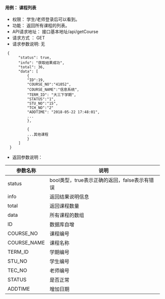 #### 用例： 课程列表
- 权限： 学生/老师登录后可以看到。
- 功能： 返回所有课程的列表。
- API请求地址： 接口基本地址/api/getCourse
- 请求方式 ： GET
- 请求参数说明: 无
```
 {
      "status": true,
      "info": "获取结果成功",
      "total": 36,
      "data": [
          {
          "ID":19,
          "COURSE_NO":"41052",
          "COURSE_NAME":"信息系统",
          "TERM_ID": "大三下学期",
          "STATUS":"1",
          "STU_NO":"15",
          "TCH_NO":"2"
          "ADDTIME": "2018-05-22 17:48:01",
          ...
          },
          
          {
          ...其他课程
          }
      ]
  }

```
- 返回参数说明：

参数名称	| 说明
---|---
status | bool类型，true表示正确的返回，false表示有错误
info | 返回结果说明信息
total |返回课程数量
data | 所有课程的数组
ID | 	数据库自增
COURSE_NO |课程编号
COURSE_NAME |课程名称
TERM_ID |学期编号
STU_NO |学生编号
TEC_NO |老师编号
STATUS |是否正常
ADDTIME | 增加日期
